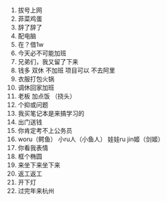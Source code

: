 1. 拔号上网
2. 菲菜鸡蛋
3. 辞了辞了
4. 配电脑
5. 在？借1w
6. 今天必不可能加班
7. 兄弟们，我又留了下来
8. 钱多  双休  不加班  项目可以  不去阿里
9. 衣服打包火锅
10. 调休回家加班
11. 老板 加点饭 （挠头）
12. 个抑或问题
13. 我买笔记本是来搞学习的
14. 出门送钱
15. 你肯定考不上公务员
16. woru（鳄鱼）  小ru人（小鱼人） 娃娃ru  jin姬（剑姬）
17. 你看我表情
18. 框个椭圆
19. 来坐下来坐下来
20. 返工返工
21. 开下灯
22. 过完年来杭州